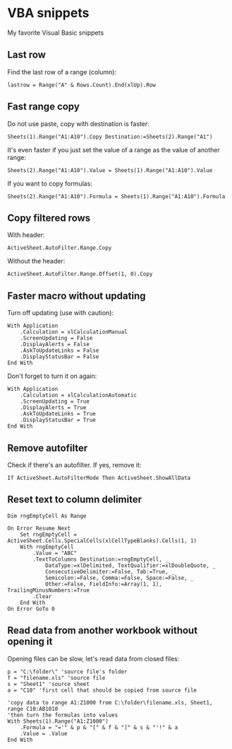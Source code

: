 # VBA snippets
My favorite Visual Basic snippets

## Last row

Find the last row of a range (column):

    lastrow = Range("A" & Rows.Count).End(xlUp).Row

## Fast range copy

Do not use paste, copy with destination is faster:

    Sheets(1).Range("A1:A10").Copy Destination:=Sheets(2).Range("A1")

It's even faster if you just set the value of a range as the value of another range:

    Sheets(2).Range("A1:A10").Value = Sheets(1).Range("A1:A10").Value

If you want to copy formulas:

    Sheets(2).Range("A1:A10").Formula = Sheets(1).Range("A1:A10").Formula

## Copy filtered rows

With header:

    ActiveSheet.AutoFilter.Range.Copy

Without the header:

    ActiveSheet.AutoFilter.Range.Offset(1, 0).Copy

## Faster macro without updating

Turn off updating (use with caution):

    With Application
        .Calculation = xlCalculationManual
        .ScreenUpdating = False
        .DisplayAlerts = False
        .AskToUpdateLinks = False
        .DisplayStatusBar = False
    End With

Don't forget to turn it on again:

    With Application
        .Calculation = xlCalculationAutomatic
        .ScreenUpdating = True
        .DisplayAlerts = True
        .AskToUpdateLinks = True
        .DisplayStatusBar = True
    End With

## Remove autofilter

Check if there's an autofilter. If yes, remove it:

    If ActiveSheet.AutoFilterMode Then ActiveSheet.ShowAllData

## Reset text to column delimiter

    Dim rngEmptyCell As Range

    On Error Resume Next
        Set rngEmptyCell = ActiveSheet.Cells.SpecialCells(xlCellTypeBlanks).Cells(1, 1)
        With rngEmptyCell
            .Value = "ABC"
            .TextToColumns Destination:=rngEmptyCell, _
                DataType:=xlDelimited, TextQualifier:=xlDoubleQuote, _
                ConsecutiveDelimiter:=False, Tab:=True, _
                Semicolon:=False, Comma:=False, Space:=False, _
                Other:=False, FieldInfo:=Array(1, 1), TrailingMinusNumbers:=True
            .Clear
        End With
    On Error GoTo 0

## Read data from another workbook without opening it

Opening files can be slow, let's read data from closed files:

    p = "C:\folder\" 'source file's folder
    f = "filename.xls" 'source file
    s = "Sheet1" 'source sheet
    a = "C10" 'first cell that should be copied from source file

    'copy data to range A1:Z1000 from C:\folder\filename.xls, Sheet1, range C10:AB1010
    'then turn the formulas into values
    With Sheets(1).Range("A1:Z1000")
        .Formula = "='" & p & "[" & f & "]" & s & "'!" & a
        .Value = .Value
    End With
